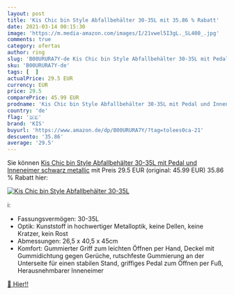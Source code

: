```yaml
---
layout: post
title: 'Kis Chic bin Style Abfallbehälter 30-35L mit 35.86 % Rabatt'
date: 2021-03-14 00:15:30
image: 'https://m.media-amazon.com/images/I/21vwel5I3gL._SL400_.jpg'
comments: true
category: ofertas
author: ring
slug: 'B00URURA7Y-de Kis Chic bin Style Abfallbehälter 30-35L mit Pedal und...'
sku: 'B00URURA7Y-de'
tags: [  ]
actualPrice: 29.5 EUR
currency: EUR
price: 29.5
comparePrice: 45.99 EUR
prodname: 'Kis Chic bin Style Abfallbehälter 30-35L mit Pedal und Inneneimer  schwarz metallic'
country: 'de'
flag: '🇩🇪'
brand: 'KIS'
buyurl: 'https://www.amazon.de/dp/B00URURA7Y/?tag=tolees0ca-21'
descuento: '35.86'
average: '29.5'
---
```


Sie können [Kis Chic bin Style Abfallbehälter 30-35L mit Pedal und Inneneimer  schwarz metallic](https://www.amazon.de/dp/B00URURA7Y/?tag=tolees0ca-21) mit Preis 29.5 EUR (original: 45.99 EUR) 35.86 % Rabatt hier:

[![Kis Chic bin Style Abfallbehälter 30-35L](https://m.media-amazon.com/images/I/21vwel5I3gL._SL400_.jpg)](https://www.amazon.de/dp/B00URURA7Y/?tag=tolees0ca-21)

ℹ️:

- Fassungsvermögen: 30-35L
- Optik: Kunststoff in hochwertiger Metalloptik, keine Dellen, keine Kratzer, kein Rost
- Abmessungen: 26,5 x 40,5 x 45cm
- Komfort: Gummierter Griff zum leichten Öffnen per Hand, Deckel mit Gummidichtung gegen Gerüche, rutschfeste Gummierung an der Unterseite für einen stabilen Stand, griffiges Pedal zum Öffnen per Fuß, Herausnehmbarer Inneneimer

[🛒 Hier!!](https://www.amazon.de/dp/B00URURA7Y/?tag=tolees0ca-21)
